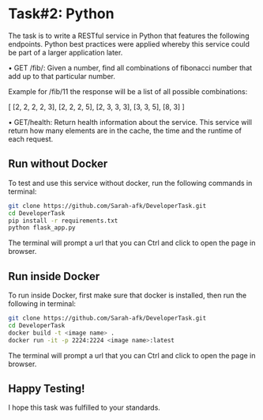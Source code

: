 # Task#2: Python

The task is to write a RESTful service in Python that features the following endpoints. Python best practices were applied whereby this service could be part of a larger application later.

• GET /fib/<number>: Given a number, find all combinations of fibonacci number that add up to
that particular number.

Example for /fib/11 the response will be a list of all possible combinations:

[ [2, 2, 2, 2, 3], [2, 2, 2, 5], [2, 3, 3, 3], [3, 3, 5], [8, 3] ]

• GET/health: Return health information about the service. This service will return how many elements are in the cache, the time and the runtime of each request.

## Run without Docker

To test and use this service without docker, run the following commands in terminal:

```bash
git clone https://github.com/Sarah-afk/DeveloperTask.git
cd DeveloperTask
pip install -r requirements.txt
python flask_app.py
```
The terminal will prompt a url that you can Ctrl and click to open the page in browser.

## Run inside Docker
To run inside Docker, first make sure that docker is installed, then run the following in terminal:

```bash
git clone https://github.com/Sarah-afk/DeveloperTask.git
cd DeveloperTask
docker build -t <image name> .
docker run -it -p 2224:2224 <image name>:latest
```
The terminal will prompt a url that you can Ctrl and click to open the page in browser.

## Happy Testing!
I hope this task was fulfilled to your standards.


